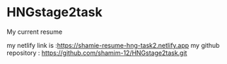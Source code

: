# HNGstage2task
My current resume

my netlify link is :https://shamie-resume-hng-task2.netlify.app
my github repository : https://github.com/shamim-12/HNGstage2task.git

